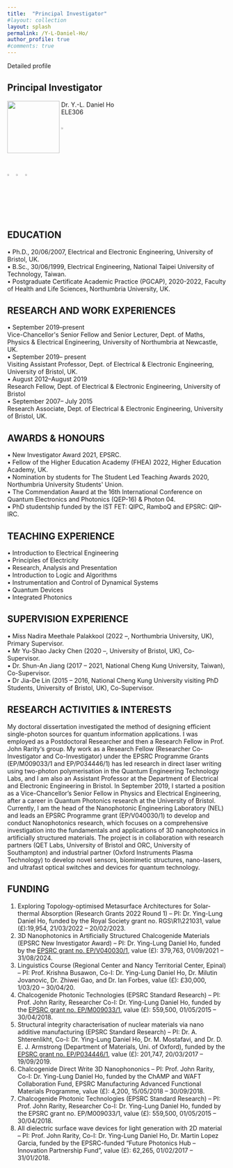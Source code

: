 ```yaml
---
title:  "Principal Investigator"
#layout: collection
layout: splash
permalink: /Y-L-Daniel-Ho/
author_profile: true
#comments: true
---
```


Detailed profile

## Principal Investigator

<img src="{{ site.url }}{{ site.baseurl }}/assets/profiles/Daniel_Ho-1.png" style="float: left;height: 120px"/>
&nbsp;Dr. Y.-L. Daniel Ho<br>
&nbsp;ELE306<br>
&nbsp;<daniel.ho@northumbria.ac.uk><br> 
&nbsp;<a href="https://www.northumbria.ac.uk/about-us/our-staff/h/daniel-ho/"><img src="{{ site.url }}{{ site.baseurl }}/assets/profiles/nuw.png" style="left;width: 2.5%; border: none; text-decoration: none"/></a><br>
<a href="https://scholar.google.co.uk/citations?user=LNZN_NIAAAAJ"><img src="{{ site.url }}{{ site.baseurl }}/assets/profiles/google.png" style="width: 2.5%; border: none; text-decoration: none"/></a>&nbsp;
<a href="https://www.linkedin.com/in/quantumgeezer/"><img src="{{ site.url }}{{ site.baseurl }}/assets/profiles/linkedin.png" style="width: 2.5%; border: none; text-decoration: none"/></a>&nbsp;
<a href="https://twitter.com/ilhaformosa/profile/Ying-Lung_Ho"><img src="{{ site.url }}{{ site.baseurl }}/assets/profiles/Twitter-Logo-2.png" style="width: 2.5%; border: none; text-decoration: none"/></a>&nbsp;

## EDUCATION 
•	Ph.D., 	20/06/2007, Electrical and Electronic Engineering, University of Bristol, UK.<br>
•	B.Sc., 	30/06/1999, Electrical Engineering, National Taipei University of Technology, Taiwan.<br> 
•	Postgraduate Certificate Academic Practice (PGCAP), 2020-2022, Faculty of Health and Life Sciences, Northumbria University, UK.<br>
## RESEARCH AND WORK EXPERIENCES 
•	September 2019–present<br>
Vice-Chancellor's Senior Fellow and Senior Lecturer, Dept. of Maths, Physics & Electrical Engineering, University of Northumbria at Newcastle, UK.<br>
•	September 2019– present<br>
Visiting Assistant Professor, Dept. of Electrical & Electronic Engineering, University of Bristol, UK.<br>
•	August 2012–August 2019<br>
Research Fellow, Dept. of Electrical & Electronic Engineering, University of Bristol<br>
•	September 2007– July 2015<br>
Research Associate, Dept. of Electrical & Electronic Engineering, University of Bristol, UK.<br>     
## AWARDS & HONOURS 
•	New Investigator Award 2021, EPSRC.<br>
•	Fellow of the Higher Education Academy (FHEA) 2022, Higher Education Academy, UK.<br>
•	Nomination by students for The Student Led Teaching Awards 2020, Northumbria University Students' Union.<br> 
•	The Commendation Award at the 16th International Conference on Quantum Electronics and Photonics (QEP-16) & Photon 04.<br> 
•	PhD studentship funded by the IST FET: QIPC, RamboQ and EPSRC: QIP-IRC.<br> 
## TEACHING EXPERIENCE
•	Introduction to Electrical Engineering<br>
•	Principles of Electricity<br>
•	Research, Analysis and Presentation<br>
•	Introduction to Logic and Algorithms<br>
•	Instrumentation and Control of Dynamical Systems<br>
•	Quantum Devices<br> 
•	Integrated Photonics<br>  
## SUPERVISION EXPERIENCE
•	Miss Nadira Meethale Palakkool (2022 –, Northumbria University, UK), Primary Supervisor.<br>
•	Mr Yu-Shao Jacky Chen (2020 –, University of Bristol, UK), Co-Supervisor.<br>
•	Dr. Shun-An Jiang (2017 – 2021, National Cheng Kung University, Taiwan), Co-Supervisor.<br>
•	Dr Jia-De Lin (2015 – 2016, National Cheng Kung University visiting PhD Students, University of Bristol, UK), Co-Supervisor.<br>
## RESEARCH ACTIVITIES & INTERESTS
My doctoral dissertation investigated the method of designing efficient single-photon sources for quantum information applications. I was employed as a Postdoctoral Researcher and then a Research Fellow in Prof. John Rarity‘s group. My work as a Research Fellow (Researcher Co-Investigator and Co-Investigator) under the EPSRC Programme Grants (EP/M009033/1 and EP/P034446/1) has led research in direct laser writing using two-photon polymerisation in the Quantum Engineering Technology Labs, and I am also an Assistant Professor at the Department of Electrical and Electronic Engineering in Bristol. In September 2019, I started a position as a Vice-Chancellor’s Senior Fellow in Physics and Electrical Engineering, after a career in Quantum Photonics research at the University of Bristol. Currently, I am the head of the  Nanophotonic Engineering Laboratory (NEL) and leads an EPSRC Programme grant (EP/V040030/1) to develop and conduct Nanophotonics research, which focuses on a comprehensive investigation into the fundamentals and applications of 3D nanophotonics in artificially structured materials. The project is in collaboration with research partners (QET Labs, University of Bristol and ORC, University of Southampton) and industrial partner (Oxford Instruments Plasma Technology) to develop novel sensors, biomimetic structures, nano-lasers, and ultrafast optical switches and devices for quantum technology.<br>
## FUNDING
1. Exploring Topology-optimised Metasurface Architectures for Solar-thermal Absorption (Research Grants 2022 Round 1) – PI: Dr. Ying-Lung Daniel Ho, funded by the Royal Society grant no. RGS\R1\221031, value (£):19,954, 21/03/2022 – 20/02/2023.
2. 3D Nanophotonics in Artificially Structured Chalcogenide Materials (EPSRC New Investigator Award) – PI: Dr. Ying-Lung Daniel Ho, funded by the [EPSRC grant no. EP/V040030/1](https://gow.epsrc.ukri.org/NGBOViewGrant.aspx?GrantRef=EP/V040030/1), value (£): 379,763, 01/09/2021 – 31/08/2024.
3. Linguistics Course (Regional Center and Nancy Territorial Center, Epinal) – PI: Prof. Krishna Busawon, Co-I: Dr. Ying-Lung Daniel Ho, Dr. Milutin Jovanovic, Dr. Zhiwei Gao, and Dr. Ian Forbes, value (£): £30,000, 1/03/20 – 30/04/20.
4. Chalcogenide Photonic Technologies (EPSRC Standard Research) – PI: Prof. John Rarity, Researcher Co-I: Dr. Ying-Lung Daniel Ho, funded by the [EPSRC grant no. EP/M009033/1](https://gow.epsrc.ukri.org/NGBOViewGrant.aspx?GrantRef=EP/M009033/1), value (£): 559,500, 01/05/2015 – 30/04/2018. 
5. Structural integrity characterisation of nuclear materials via nano additive manufacturing  (EPSRC Standard Research) – PI: Dr. A. Shterenlikht, Co-I: Dr. Ying-Lung Daniel Ho, Dr. M. Mostafavi, and Dr. D. E. J. Armstrong (Department of Materials, Uni. of Oxford), funded by the [EPSRC grant no. EP/P034446/1](https://gow.epsrc.ukri.org/NGBOViewGrant.aspx?GrantRef=EP/P034446/1), value (£): 201,747, 20/03/2017 – 19/09/2019. 
6. Chalcogenide Direct Write 3D Nanophononics – PI: Prof. John Rarity, Co-I: Dr. Ying-Lung Daniel Ho, funded by the ChAMP and WAFT Collaboration Fund, EPSRC Manufacturing Advanced Functional Materials Programme, value (£): 4,200, 15/05/2018 – 30/09/2018. 
7. Chalcogenide Photonic Technologies (EPSRC Standard Research) – PI: Prof. John Rarity, Researcher Co-I: Dr. Ying-Lung Daniel Ho, funded by the EPSRC grant no. EP/M009033/1, value (£): 559,500, 01/05/2015 – 30/04/2018. 
8. All dielectric surface wave devices for light generation with 2D material – PI: Prof. John Rarity, Co-I: Dr. Ying-Lung Daniel Ho, Dr. Martin Lopez Garcia, funded by the EPSRC-funded “Future Photonics Hub – Innovation Partnership Fund”, value (£): 62,265, 01/02/2017 – 31/01/2018. 
